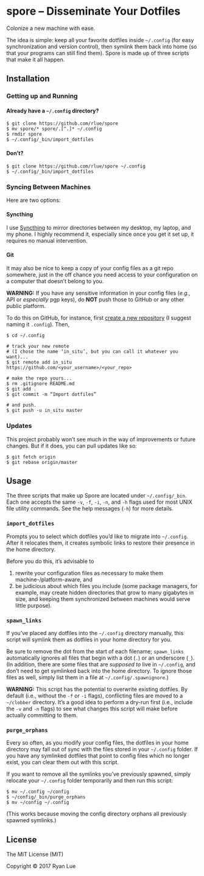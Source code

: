 spore – Disseminate Your Dotfiles
=================================

Colonize a new machine with ease.

The idea is simple: keep all your favorite dotfiles inside `~/.config` (for easy synchronization and version control), then symlink them back into home (so that your programs can still find them). Spore is made up of three scripts that make it all happen.

Installation
------------

### Getting up and Running

#### Already have a `~/.config` directory?

```
$ git clone https://github.com/rlue/spore
$ mv spore/* spore/.[^.]* ~/.config
$ rmdir spore
$ ~/.config/_bin/import_dotfiles
```

#### Don’t?

```
$ git clone https://github.com/rlue/spore ~/.config
$ ~/.config/_bin/import_dotfiles
```

### Syncing Between Machines

Here are two options:

#### Syncthing

I use [Syncthing][st] to mirror directories between my desktop, my laptop, and my phone. I highly recommend it, especially since once you get it set up, it requires no manual intervention.

#### Git

It may also be nice to keep a copy of your config files as a git repo somewhere, just in the off chance you need access to your configuration on a computer that doesn’t belong to you.

**WARNING:** If you have any sensitive information in your config files (_e.g.,_ API or _especially_ pgp keys), do **NOT** push those to GitHub or any other public platform.

To do this on GitHub, for instance, first [create a new repository][new] (I suggest naming it `.config`). Then,

```
$ cd ~/.config

# track your new remote
# (I chose the name ‘in_situ’, but you can call it whatever you want)...
$ git remote add in_situ https://github.com/<your_username>/<your_repo>

# make the repo yours...
$ rm .gitignore README.md
$ git add .
$ git commit -m “Import dotfiles”

# and push.
$ git push -u in_situ master
```

### Updates

This project probably won’t see much in the way of improvements or future changes. But if it does, you can pull updates like so:

```
$ git fetch origin
$ git rebase origin/master
```

Usage
-----

The three scripts that make up Spore are located under `~/.config/_bin`. Each one accepts the same `-v`, `-f`, `-i`, `-n`, and `-h` flags used for most UNIX file utility commands. See the help messages (`-h`) for more details.

### `import_dotfiles`

Prompts you to select which dotfiles you’d like to migrate into `~/.config`. After it relocates them, it creates symbolic links to restore their presence in the home directory.

Before you do this, it’s advisable to

1. rewrite your configuration files as necessary to make them machine-/platform-aware, and
2. be judicious about which files you include (some package managers, for example, may create hidden directories that grow to many gigabytes in size, and keeping them synchronized between machines would serve little purpose).

### `spawn_links`

If you’ve placed any dotfiles into the `~/.config` directory manually, this script will symlink them as dotfiles in your home directory for you.

Be sure to remove the dot from the start of each filename; `spawn_links` automatically ignores all files that begin with a dot (`.`) or an underscore (`_`). (In addition, there are some files that are _supposed to_ live in `~/.config`, and don’t need to get symlinked back into the home directory. To ignore those files as well, simply list them in a file at `~/.config/.spawnignore`.)

**WARNING:** This script has the potential to overwrite existing dotfiles. By default (i.e., without the `-f` or `-i` flags), conflicting files are moved to a `~/clobber` directory. It’s a good idea to perform a dry-run first (i.e., include the `-v` and `-n` flags) to see what changes this script will make before actually committing to them.

### `purge_orphans`

Every so often, as you modify your config files, the dotfiles in your home directory may fall out of sync with the files stored in your `~/.config` folder. If you have any symlinked dotfiles that point to config files which no longer exist, you can clear them out with this script.

If you want to remove all the symlinks you’ve previously spawned, simply relocate your `~/.config` folder temporarily and then run this script:

```
$ mv ~/.config ~/config
$ ~/config/_bin/purge_orphans
$ mv ~/config ~/.config
```

(This works because moving the config directory orphans all previously spawned symlinks.)

License
-------

The MIT License (MIT)

Copyright © 2017 Ryan Lue

[st]: https://syncthing.net/
[new]: https://github.com/new
